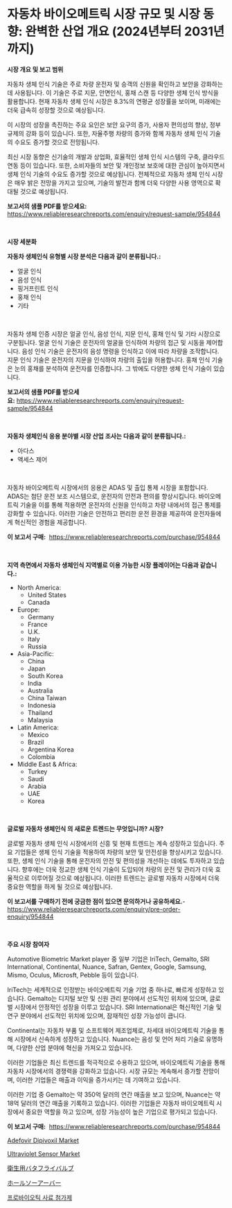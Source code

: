 <p><h1>자동차 바이오메트릭 시장 규모 및 시장 동향: 완벽한 산업 개요 (2024년부터 2031년까지)</h1></p><p><strong>시장 개요 및 보고 범위</strong></p>
<p><p>자동차 생체 인식 기술은 주로 차량 운전자 및 승객의 신원을 확인하고 보안을 강화하는 데 사용됩니다. 이 기술은 주로 지문, 안면인식, 홍채 스캔 등 다양한 생체 인식 방식을 활용합니다. 현재 자동차 생체 인식 시장은 8.3%의 연평균 성장률을 보이며, 미래에는 더욱 급속히 성장할 것으로 예상됩니다. </p><p>이 시장의 성장을 촉진하는 주요 요인은 보안 요구의 증가, 사용자 편의성의 향상, 정부 규제의 강화 등이 있습니다. 또한, 자율주행 차량의 증가와 함께 자동차 생체 인식 기술의 수요도 증가할 것으로 전망됩니다. </p><p>최신 시장 동향은 신기술의 개발과 상업화, 효율적인 생체 인식 시스템의 구축, 클라우드 연동 등이 있습니다. 또한, 소비자들의 보안 및 개인정보 보호에 대한 관심이 높아지면서 생체 인식 기술의 수요도 증가할 것으로 예상됩니다. 전체적으로 자동차 생체 인식 시장은 매우 밝은 전망을 가지고 있으며, 기술의 발전과 함께 더욱 다양한 사용 영역으로 확대될 것으로 예상됩니다.</p></p>
<p><strong>보고서의 샘플 PDF를 받으세요:</strong> <a href="https://www.reliableresearchreports.com/enquiry/request-sample/954844">https://www.reliableresearchreports.com/enquiry/request-sample/954844</a></p>
<p>&nbsp;</p>
<p><strong>시장 세분화</strong></p>
<p><strong>자동차 생체인식 유형별 시장 분석은 다음과 같이 분류됩니다.:</strong></p>
<p><ul><li>얼굴 인식</li><li>음성 인식</li><li>핑거프린트 인식</li><li>홍채 인식</li><li>기타</li></ul></p>
<p>&nbsp;</p>
<p><p>자동차 생체 인증 시장은 얼굴 인식, 음성 인식, 지문 인식, 홍채 인식 및 기타 시장으로 구분됩니다. 얼굴 인식 기술은 운전자의 얼굴을 인식하여 차량의 접근 및 시동을 제어합니다. 음성 인식 기술은 운전자의 음성 명령을 인식하고 이에 따라 차량을 조작합니다. 지문 인식 기술은 운전자의 지문을 인식하여 차량의 출입을 허용합니다. 홍채 인식 기술은 눈의 홍채를 분석하여 운전자를 인증합니다. 그 밖에도 다양한 생체 인식 기술이 있습니다.</p></p>
<p><strong>보고서의 샘플 PDF를 받으세요:</strong>&nbsp;<a href="https://www.reliableresearchreports.com/enquiry/request-sample/954844">https://www.reliableresearchreports.com/enquiry/request-sample/954844</a></p>
<p>&nbsp;</p>
<p><strong> 자동차 생체인식 응용 분야별 시장 산업 조사는 다음과 같이 분류됩니다.:</strong></p>
<p><ul><li>아다스</li><li>액세스 제어</li></ul></p>
<p>&nbsp;</p>
<p><p>자동차 바이오메트릭 시장에서의 응용은 ADAS 및 출입 통제 시장을 포함합니다. ADAS는 첨단 운전 보조 시스템으로, 운전자의 안전과 편의를 향상시킵니다. 바이오메트릭 기술을 이를 통해 적용하면 운전자의 신원을 인식하고 차량 내에서의 접근 통제를 강화할 수 있습니다. 이러한 기술은 안전하고 편리한 운전 환경을 제공하여 운전자들에게 혁신적인 경험을 제공합니다.</p></p>
<p><strong>이 보고서 구매:</strong>&nbsp; <a href="https://www.reliableresearchreports.com/purchase/954844">https://www.reliableresearchreports.com/purchase/954844</a></p>
<p>&nbsp;</p>
<p><strong>지역 측면에서 자동차 생체인식 지역별로 이용 가능한 시장 플레이어는 다음과 같습니다.:</strong></p>
<p><ul>
    <li>
        North America:
        <ul>
            <li>United States</li>
            <li>Canada</li>
        </ul>
    </li>
    <li>
        Europe:
        <ul>
            <li>Germany</li>
            <li>France</li>
            <li>U.K.</li>
            <li>Italy</li>
            <li>Russia</li>
        </ul>
    </li>
    <li>
        Asia-Pacific:
        <ul>
            <li>China</li>
            <li>Japan</li>
            <li>South Korea</li>
            <li>India</li>
            <li>Australia</li>
            <li>China Taiwan</li>
            <li>Indonesia</li>
            <li>Thailand</li>
            <li>Malaysia</li>
        </ul>
    </li>
    <li>
        Latin America:
        <ul>
            <li>Mexico</li>
            <li>Brazil</li>
            <li>Argentina Korea</li>
            <li>Colombia</li>
        </ul>
    </li>
    <li>
        Middle East & Africa:
        <ul>
            <li>Turkey</li>
            <li>Saudi</li>
            <li>Arabia</li>
            <li>UAE</li>
            <li>Korea</li>
        </ul>
    </li>
    </ul></p>
<p>&nbsp;</p>
<p><strong>글로벌 자동차 생체인식 의 새로운 트렌드는 무엇입니까? 시장?</strong></p>
<p><p>글로벌 자동차 생체 인식 시장에서의 신흥 및 현재 트렌드는 계속 성장하고 있습니다. 주요 기업들은 생체 인식 기술을 적용하여 차량의 보안 및 안전성을 향상시키고 있습니다. 또한, 생체 인식 기술을 통해 운전자의 안전 및 편의성을 개선하는 데에도 투자하고 있습니다. 향후에는 더욱 정교한 생체 인식 기술이 도입되어 차량의 운전 및 관리가 더욱 효율적으로 이루어질 것으로 예상됩니다. 이러한 트렌드는 글로벌 자동차 시장에서 더욱 중요한 역할을 하게 될 것으로 예상됩니다.</p></p>
<p><strong>이 보고서를 구매하기 전에 궁금한 점이 있으면 문의하거나 공유하세요.</strong>- <a href="https://www.reliableresearchreports.com/enquiry/pre-order-enquiry/954844">https://www.reliableresearchreports.com/enquiry/pre-order-enquiry/954844</a></p>
<p>&nbsp;</p>
<p><strong>주요 시장 참여자</strong></p>
<p><p>Automotive Biometric Market player 중 일부 기업은 IriTech, Gemalto, SRI International, Continental, Nuance, Safran, Gentex, Google, Samsung, Mismo, Oculus, Microsft, Pebble 등이 있습니다. </p><p>IriTech는 세계적으로 인정받는 바이오메트릭 기술 기업 중 하나로, 빠르게 성장하고 있습니다. Gemalto는 디지털 보안 및 신원 관리 분야에서 선도적인 위치에 있으며, 글로벌 시장에서 안정적인 성장을 이루고 있습니다. SRI International은 혁신적인 기술 및 연구 분야에서 선도적인 위치에 있으며, 잠재적인 성장 가능성이 큽니다.</p><p>Continental는 자동차 부품 및 소프트웨어 제조업체로, 차세대 바이오메트릭 기술을 통해 시장에서 신속하게 성장하고 있습니다. Nuance는 음성 및 언어 처리 기술로 유명하며, 다양한 산업 분야에 혁신을 가져오고 있습니다. </p><p>이러한 기업들은 최신 트렌드를 적극적으로 수용하고 있으며, 바이오메트릭 기술을 통해 자동차 시장에서의 경쟁력을 강화하고 있습니다. 시장 규모는 계속해서 증가할 전망이며, 이러한 기업들은 매출과 이익을 증가시키는 데 기여하고 있습니다.</p><p>이러한 기업 중 Gemalto는 약 350억 달러의 연간 매출을 보고 있으며, Nuance는 약 18억 달러의 연간 매출을 기록하고 있습니다. 이러한 기업들은 자동차 바이오메트릭 시장에서 중요한 역할을 하고 있으며, 성장 가능성이 높은 기업으로 평가되고 있습니다.</p></p>
<p><strong>이 보고서 구매:</strong>&nbsp;&nbsp;<a href="https://www.reliableresearchreports.com/purchase/954844">https://www.reliableresearchreports.com/purchase/954844</a></p>
<p><p><a href="https://gentle-editor-9db.notion.site/Adefovir-Dipivoxil-Market-Offers-Provide-Insightful-Data-for-the-Time-Period-from-2024-to-2031-and-a-06fcc94c134c49278b3a2f6e8841695b">Adefovir Dipivoxil Market</a></p><p><a href="https://view.publitas.com/reportprime-1/ultraviolet-sensor-market-size-reflecting-a-forecast-till-2031-market-by-type-by-application-and-by-geography/">Ultraviolet Sensor Market</a></p><p><a href="https://medium.com/@minnieebert2827/%E8%A1%9B%E7%94%9F%E7%9A%84%E3%81%AA%E3%83%90%E3%82%BF%E3%83%95%E3%83%A9%E3%82%A4%E3%83%90%E3%83%AB%E3%83%96%E3%81%AE%E5%B8%82%E5%A0%B4%E8%A6%8F%E6%A8%A1-%E5%B8%82%E5%A0%B4%E5%8B%95%E5%90%91%E3%81%A8%E5%B8%82%E5%A0%B4%E4%BA%88%E6%B8%AC-2024%E5%B9%B4%E3%81%8B%E3%82%892031%E5%B9%B4-04e43145c0c7">衛生用バタフライバルブ</a></p><p><a href="https://medium.com/@minnieebert2827/%E3%83%9B%E3%83%BC%E3%83%AB%E3%82%BD%E3%83%BC%E3%82%A2%E3%83%BC%E3%83%90%E3%83%BC%E3%83%9E%E3%83%BC%E3%82%B1%E3%83%83%E3%83%88%E3%82%B7%E3%82%A7%E3%82%A2%E3%81%AE%E9%80%B2%E5%8C%96%E3%81%A8%E5%B8%82%E5%A0%B4%E6%88%90%E9%95%B7%E3%83%88%E3%83%AC%E3%83%B3%E3%83%892024%E5%B9%B4%E3%81%8B%E3%82%892031%E5%B9%B4%E3%81%BE%E3%81%A7-cd4c792f92aa">ホールソーアーバー</a></p><p><a href="https://medium.com/@jerrodhilll68/%ED%94%84%EB%A1%9C%EB%B0%94%EC%9D%B4%EC%98%A4%ED%8B%B1-%EC%82%AC%EB%A3%8C-%EC%B2%A8%EA%B0%80%EB%AC%BC-%EC%8B%9C%EC%9E%A5-%EB%B3%B4%EA%B3%A0%EC%84%9C%EB%8A%94-%EC%9D%B4-%EC%8B%9C%EC%9E%A5%EC%9D%98-%EC%B5%9C%EC%8B%A0-%ED%8A%B8%EB%A0%8C%EB%93%9C%EC%99%80-%EC%84%B1%EC%9E%A5-%EA%B8%B0%ED%9A%8C%EB%A5%BC-%EB%B0%9D%ED%98%80%EC%A4%8D%EB%8B%88%EB%8B%A4-083e90c9bf03">프로바이오틱 사료 첨가제</a></p></p>
